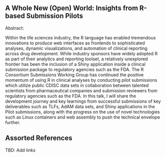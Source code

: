 ## A Whole New (Open) World: Insights from R-based Submission Pilots

Abstract: 

Within the life sciences industry, the R language has enabled tremendous innovations to produce web interfaces as frontends to sophisticated analyses, dynamic visualizations, and automation of clinical reporting across drug development. While industry sponsors have widely adopted R as part of their analytics and reporting toolset, a relatively unexplored frontier has been the inclusion of a Shiny application inside a clinical submission package to regulatory agencies such as the FDA. The R Consortium Submissions Working Group has continued the positive momentum of using R in clinical analyses by conducting pilot submissions which utilize public CDISC data sets in collaboration between talented scientists from pharmaceutical companies and submission reviewers from regulatory agencies such as the FDA. In this talk, I will share the development journey and key learnings from successful submissions of key deliverables such as TLFs, AdAM data sets, and Shiny applications in the Pilot submissions, along with the progress on the use of novel technologies such as Linux containers and web assembly to push the technical envelope further.

## Assorted References

TBD: Add links
